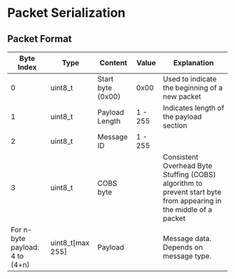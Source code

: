 # Packet Serialization

## Packet Format

| Byte Index | Type | Content                           | Value   | Explanation |
|   -    |-   | --------------------------------- | ------- | - |
| 0        |  uint8_t | Start byte (0x00)                 | 0x00 | Used to indicate the beginning of a new packet |
| 1          | uint8_t| Payload Length                    | 1 - 255 | Indicates length of the payload section |
| 2  | uint8_t | Message ID | 1 - 255 | |
| 3         |  uint8_t| COBS byte |  | Consistent Overhead Byte Stuffing (COBS) algorithm to prevent start byte from appearing in the middle of a packet |
| For n-byte payload: 4 to (4+n)  | uint8_t[max 255]       | Payload   |       |  Message data. Depends on message type. |
